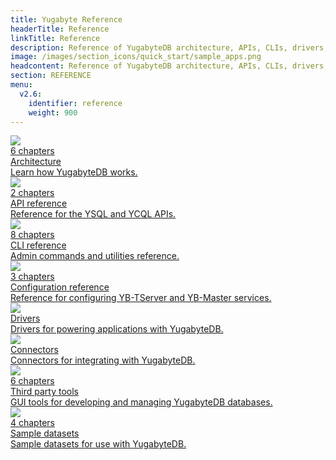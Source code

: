 ```yaml
---
title: Yugabyte Reference
headerTitle: Reference
linkTitle: Reference
description: Reference of YugabyteDB architecture, APIs, CLIs, drivers, connectors, tools, and sample data.
image: /images/section_icons/quick_start/sample_apps.png
headcontent: Reference of YugabyteDB architecture, APIs, CLIs, drivers, connectors, tools, and sample data.
section: REFERENCE
menu:
  v2.6:
    identifier: reference
    weight: 900
---
```


<div class="row">

  <div class="col-12 col-md-6 col-lg-12 col-xl-6">
    <a class="section-link icon-offset" href="../architecture/">
      <div class="head">
        <img class="icon" src="/images/section_icons/index/architecture.png" aria-hidden="true" />
        <div class="articles">6 chapters</div>
        <div class="title">Architecture</div>
      </div>
      <div class="body">
        Learn how YugabyteDB works.
      </div>
    </a>
  </div>

  <div class="col-12 col-md-6 col-lg-12 col-xl-6">
    <a class="section-link icon-offset" href="../api/">
      <div class="head">
        <img class="icon" src="/images/section_icons/index/api.png" aria-hidden="true" />
        <div class="articles">2 chapters</div>
        <div class="title">API reference</div>
      </div>
      <div class="body">
          Reference for the YSQL and YCQL APIs.
      </div>
    </a>
  </div>

  <div class="col-12 col-md-6 col-lg-12 col-xl-6">
    <a class="section-link icon-offset" href="../admin/">
      <div class="head">
        <img class="icon" src="/images/section_icons/index/admin.png" aria-hidden="true" />
        <div class="articles">8 chapters</div>
        <div class="title">CLI reference</div>
      </div>
      <div class="body">
        Admin commands and utilities reference. 
      </div>
    </a>
  </div>

  <div class="col-12 col-md-6 col-lg-12 col-xl-6">
    <a class="section-link icon-offset" href="../reference/configuration">
      <div class="head">
        <img class="icon" src="/images/section_icons/reference/configuration/sample_apps.png" aria-hidden="true" />
        <div class="articles">3 chapters</div>
        <div class="title">Configuration reference</div>
      </div>
      <div class="body">
        Reference for configuring YB-TServer and YB-Master services.
      </div>
    </a>
  </div>

  <div class="col-12 col-md-6 col-lg-12 col-xl-6">
    <a class="section-link icon-offset" href="../reference/drivers/">
      <div class="head">
        <img class="icon" src="/images/section_icons/reference/connectors/ecosystem-integrations.png" aria-hidden="true" />
        <div class="title">Drivers</div>
      </div>
      <div class="body">
        Drivers for powering applications with YugabyteDB.
      </div>
    </a>
  </div>

  <div class="col-12 col-md-6 col-lg-12 col-xl-6">
    <a class="section-link icon-offset" href="../reference/connectors/">
      <div class="head">
        <img class="icon" src="/images/section_icons/reference/connectors/ecosystem-integrations.png" aria-hidden="true" />
        <div class="title">Connectors</div>
      </div>
      <div class="body">
        Connectors for integrating with YugabyteDB.
      </div>
    </a>
  </div>

  <div class="col-12 col-md-6 col-lg-12 col-xl-6">
    <a class="section-link icon-offset" href="../tools/">
      <div class="head">
        <img class="icon" src="/images/section_icons/troubleshoot/troubleshoot.png" aria-hidden="true" />
        <div class="articles">6 chapters</div>
        <div class="title">Third party tools</div>
      </div>
      <div class="body">
        GUI tools for developing and managing YugabyteDB databases. 
      </div>
    </a>
  </div>

  <div class="col-12 col-md-6 col-lg-12 col-xl-6">
    <a class="section-link icon-offset" href="../sample-data/">
      <div class="head">
        <img class="icon" src="/images/section_icons/sample-data/s_s1-sampledata-3x.png" aria-hidden="true" />
        <div class="articles">4 chapters</div>
        <div class="title">Sample datasets</div>
      </div>
      <div class="body">
        Sample datasets for use with YugabyteDB.
      </div>
    </a>
  </div>

</div>
